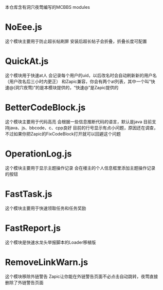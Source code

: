 本仓库含有洞穴夜莺编写的MCBBS modules

# NoEee.js
这个模块主要用于防止超长帖刷屏
安装后超长帖子会折叠，折叠长度可配置

# QuickAt.js
这个模块用于快速at人
会记录每个用户的uid，以后改名时会自动刷新新的用户名（用户改名后三小时内更正）
和Zapic兼容，你会有两个at列表，其中一个叫“快速@(洞穴夜莺)”的是本模块提供的，“快速@”是Zapic提供的

# BetterCodeBlock.js
这个模块主要用于代码高亮
会根据一些信息推断代码的语言，默认是java
目前支持java、js、bbcode、c、cpp良好
目前的行号显示有点小问题，原因还在调查，不过如果你把Zapic的FixCodeBlock打开就可以回避这个问题

# OperationLog.js
这个模块主要用于显示主题操作记录
会在楼主的个人信息框里添加主题操作记录的按钮

# FastTask.js
这个模块主要用于快速领取任务和任务奖励

# FastReport.js
这个模块是快速水龙头举报脚本的Loader移植版

# RemoveLinkWarn.js
这个模块移除外链警告
Zapic让你能在外链警告页面不必点击自动跳转，夜莺直接删除了外链警告页面